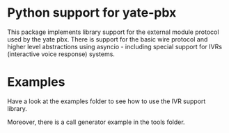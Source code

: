 # Python support for yate-pbx

This package implements library support for the external module protocol used
by the yate pbx. There is support for the basic wire protocol and higher level
abstractions using asyncio - including special support for IVRs (interactive voice
response) systems.

# Examples

Have a look at the examples folder to see how to use the IVR support library.

Moreover, there is a call generator example in the tools folder.
